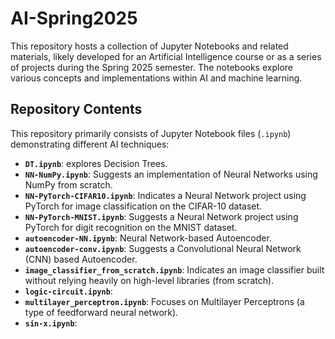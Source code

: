 # AI-Spring2025

This repository hosts a collection of Jupyter Notebooks and related materials, likely developed for an Artificial Intelligence course or as a series of projects during the Spring 2025 semester. The notebooks explore various concepts and implementations within AI and machine learning.

## Repository Contents

This repository primarily consists of Jupyter Notebook files (`.ipynb`) demonstrating different AI techniques:

* **`DT.ipynb`**: explores Decision Trees.
* **`NN-NumPy.ipynb`**: Suggests an implementation of Neural Networks using NumPy from scratch.
* **`NN-PyTorch-CIFAR10.ipynb`**: Indicates a Neural Network project using PyTorch for image classification on the CIFAR-10 dataset.
* **`NN-PyTorch-MNIST.ipynb`**: Suggests a Neural Network project using PyTorch for digit recognition on the MNIST dataset.
* **`autoencoder-NN.ipynb`**: Neural Network-based Autoencoder.
* **`autoencoder-conv.ipynb`**: Suggests a Convolutional Neural Network (CNN) based Autoencoder.
* **`image_classifier_from_scratch.ipynb`**: Indicates an image classifier built without relying heavily on high-level libraries (from scratch).
* **`logic-circuit.ipynb`**:
* **`multilayer_perceptron.ipynb`**: Focuses on Multilayer Perceptrons (a type of feedforward neural network).
* **`sin-x.ipynb`**:

